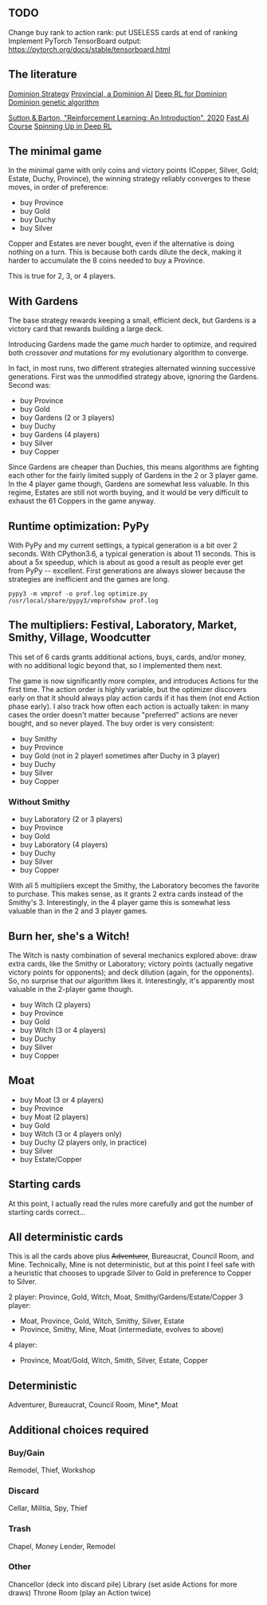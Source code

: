 ## TODO

Change buy rank to action rank:  put USELESS cards at end of ranking
Implement PyTorch TensorBoard output:  https://pytorch.org/docs/stable/tensorboard.html

## The literature

[Dominion Strategy](https://dominionstrategy.com/)
[Provincial, a Dominion AI](https://graphics.stanford.edu/~mdfisher/DominionAI.html)
[Deep RL for Dominion](http://cs230.stanford.edu/projects_fall_2019/reports/26260348.pdf)
[Dominion genetic algorithm](https://github.com/octachrome/dominion)

[Sutton & Barton, "Reinforcement Learning: An Introduction", 2020](http://www.incompleteideas.net/book/the-book.html)
[Fast.AI Course](https://course.fast.ai/videos/?lesson=1)
[Spinning Up in Deep RL](https://spinningup.openai.com/en/latest/)

## The minimal game

In the minimal game with only coins and victory points
(Copper, Silver, Gold; Estate, Duchy, Province),
the winning strategy reliably converges to these moves, in order of preference:

- buy Province
- buy Gold
- buy Duchy
- buy Silver

Copper and Estates are never bought, even if the alternative is doing nothing on a turn.
This is because both cards dilute the deck, making it harder to accumulate the
8 coins needed to buy a Province.

This is true for 2, 3, or 4 players.

## With Gardens

The base strategy rewards keeping a small, efficient deck, but
Gardens is a victory card that rewards building a large deck.

Introducing Gardens made the game *much* harder to optimize,
and required both crossover *and* mutations for my evolutionary algorithm to converge.

In fact, in most runs, two different strategies alternated winning successive generations.
First was the unmodified strategy above, ignoring the Gardens.
Second was:

- buy Province
- buy Gold
- buy Gardens (2 or 3 players)
- buy Duchy
- buy Gardens (4 players)
- buy Silver
- buy Copper

Since Gardens are cheaper than Duchies, this means algorithms are fighting each other for
the fairly limited supply of Gardens in the 2 or 3 player game.
In the 4 player game though, Gardens are somewhat less valuable.
In this regime, Estates are still not worth buying,
and it would be very difficult to exhaust the 61 Coppers in the game anyway.

## Runtime optimization: PyPy

With PyPy and my current settings, a typical generation is a bit over 2 seconds.
With CPython3.6, a typical generation is about 11 seconds.
This is about a 5x speedup, which is about as good a result as people ever get from PyPy -- excellent.
First generations are always slower because the strategies are inefficient and the games are long.

```
pypy3 -m vmprof -o prof.log optimize.py
/usr/local/share/pypy3/vmprofshow prof.log
```

## The multipliers:  Festival, Laboratory, Market, Smithy, Village, Woodcutter

This set of 6 cards grants additional actions, buys, cards, and/or money,
with no additional logic beyond that, so I implemented them next.

The game is now significantly more complex, and introduces Actions for the first time.
The action order is highly variable, but the optimizer discovers early on that it should
always play action cards if it has them (not end Action phase early).
I also track how often each action is actually taken:  in many cases the order doesn't matter
because "preferred" actions are never bought, and so never played.
The buy order is very consistent:

- buy Smithy
- buy Province
- buy Gold (not in 2 player! sometimes after Duchy in 3 player)
- buy Duchy
- buy Silver
- buy Copper

### Without Smithy

- buy Laboratory (2 or 3 players)
- buy Province
- buy Gold
- buy Laboratory (4 players)
- buy Duchy
- buy Silver
- buy Copper

With all 5 multipliers except the Smithy, the Laboratory becomes the favorite to purchase.
This makes sense, as it grants 2 extra cards instead of the Smithy's 3.
Interestingly, in the 4 player game this is somewhat less valuable than in the 2 and 3 player games.

## Burn her, she's a Witch!

The Witch is nasty combination of several mechanics explored above:
draw extra cards, like the Smithy or Laboratory;
victory points (actually negative victory points for opponents);
and deck dilution (again, for the opponents).
So, no surprise that our algorithm likes it.
Interestingly, it's apparently most valuable in the 2-player game though.

- buy Witch (2 players)
- buy Province
- buy Gold
- buy Witch (3 or 4 players)
- buy Duchy
- buy Silver
- buy Copper

## Moat

- buy Moat (3 or 4 players)
- buy Province
- buy Moat (2 players)
- buy Gold
- buy Witch (3 or 4 players only)
- buy Duchy (2 players only, in practice)
- buy Silver
- buy Estate/Copper

## Starting cards

At this point, I actually read the rules more carefully and got the number of starting cards correct...

## All deterministic cards

This is all the cards above plus ~~Adventurer~~, Bureaucrat, Council Room, and Mine.
Technically, Mine is not deterministic, but at this point I feel safe
with a heuristic that chooses to upgrade Silver to Gold in preference to Copper to Silver.

2 player: Province, Gold, Witch, Moat, Smithy/Gardens/Estate/Copper
3 player:
- Moat, Province, Gold, Witch, Smithy, Silver, Estate
- Province, Smithy, Mine, Moat (intermediate, evolves to above)

4 player:
- Province, Moat/Gold, Witch, Smith, Silver, Estate, Copper

## Deterministic

Adventurer, Bureaucrat, Council Room, Mine*, Moat

## Additional choices required

### Buy/Gain
Remodel, Thief, Workshop

### Discard
Cellar, Militia, Spy, Thief

### Trash
Chapel, Money Lender, Remodel

### Other
Chancellor (deck into discard pile)
Library (set aside Actions for more draws)
Throne Room (play an Action twice)
